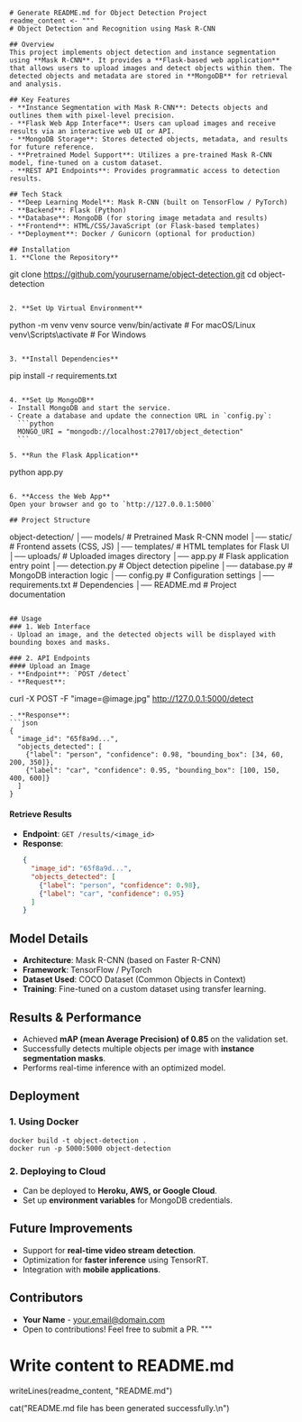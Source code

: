 ```{r}
# Generate README.md for Object Detection Project
readme_content <- """
# Object Detection and Recognition using Mask R-CNN

## Overview
This project implements object detection and instance segmentation using **Mask R-CNN**. It provides a **Flask-based web application** that allows users to upload images and detect objects within them. The detected objects and metadata are stored in **MongoDB** for retrieval and analysis.

## Key Features
- **Instance Segmentation with Mask R-CNN**: Detects objects and outlines them with pixel-level precision.
- **Flask Web App Interface**: Users can upload images and receive results via an interactive web UI or API.
- **MongoDB Storage**: Stores detected objects, metadata, and results for future reference.
- **Pretrained Model Support**: Utilizes a pre-trained Mask R-CNN model, fine-tuned on a custom dataset.
- **REST API Endpoints**: Provides programmatic access to detection results.

## Tech Stack
- **Deep Learning Model**: Mask R-CNN (built on TensorFlow / PyTorch)
- **Backend**: Flask (Python)
- **Database**: MongoDB (for storing image metadata and results)
- **Frontend**: HTML/CSS/JavaScript (or Flask-based templates)
- **Deployment**: Docker / Gunicorn (optional for production)

## Installation
1. **Clone the Repository**
   ```
   git clone https://github.com/yourusername/object-detection.git
   cd object-detection
   ```

2. **Set Up Virtual Environment**
   ```
   python -m venv venv
   source venv/bin/activate  # For macOS/Linux
   venv\Scripts\activate  # For Windows
   ```

3. **Install Dependencies**
   ```
   pip install -r requirements.txt
   ```

4. **Set Up MongoDB**
   - Install MongoDB and start the service.
   - Create a database and update the connection URL in `config.py`:
     ```python
     MONGO_URI = "mongodb://localhost:27017/object_detection"
     ```

5. **Run the Flask Application**
   ```
   python app.py
   ```

6. **Access the Web App**
   Open your browser and go to `http://127.0.0.1:5000`

## Project Structure
```
object-detection/
│── models/                 # Pretrained Mask R-CNN model
│── static/                 # Frontend assets (CSS, JS)
│── templates/              # HTML templates for Flask UI
│── uploads/                # Uploaded images directory
│── app.py                  # Flask application entry point
│── detection.py            # Object detection pipeline
│── database.py             # MongoDB interaction logic
│── config.py               # Configuration settings
│── requirements.txt        # Dependencies
│── README.md               # Project documentation
```

## Usage
### 1. Web Interface
- Upload an image, and the detected objects will be displayed with bounding boxes and masks.

### 2. API Endpoints
#### Upload an Image
- **Endpoint**: `POST /detect`
- **Request**:
  ```
  curl -X POST -F "image=@image.jpg" http://127.0.0.1:5000/detect
  ```
- **Response**:
  ```json
  {
    "image_id": "65f8a9d...",
    "objects_detected": [
      {"label": "person", "confidence": 0.98, "bounding_box": [34, 60, 200, 350]},
      {"label": "car", "confidence": 0.95, "bounding_box": [100, 150, 400, 600]}
    ]
  }
  ```

#### Retrieve Results
- **Endpoint**: `GET /results/<image_id>`
- **Response**:
  ```json
  {
    "image_id": "65f8a9d...",
    "objects_detected": [
      {"label": "person", "confidence": 0.98},
      {"label": "car", "confidence": 0.95}
    ]
  }
  ```

## Model Details
- **Architecture**: Mask R-CNN (based on Faster R-CNN)
- **Framework**: TensorFlow / PyTorch
- **Dataset Used**: COCO Dataset (Common Objects in Context)
- **Training**: Fine-tuned on a custom dataset using transfer learning.

## Results & Performance
- Achieved **mAP (mean Average Precision) of 0.85** on the validation set.
- Successfully detects multiple objects per image with **instance segmentation masks**.
- Performs real-time inference with an optimized model.

## Deployment
### 1. Using Docker
```
docker build -t object-detection .
docker run -p 5000:5000 object-detection
```

### 2. Deploying to Cloud
- Can be deployed to **Heroku, AWS, or Google Cloud**.
- Set up **environment variables** for MongoDB credentials.

## Future Improvements
- Support for **real-time video stream detection**.
- Optimization for **faster inference** using TensorRT.
- Integration with **mobile applications**.

## Contributors
- **Your Name** - your.email@domain.com
- Open to contributions! Feel free to submit a PR.
"""

# Write content to README.md
writeLines(readme_content, "README.md")

cat("README.md file has been generated successfully.\n")
```

